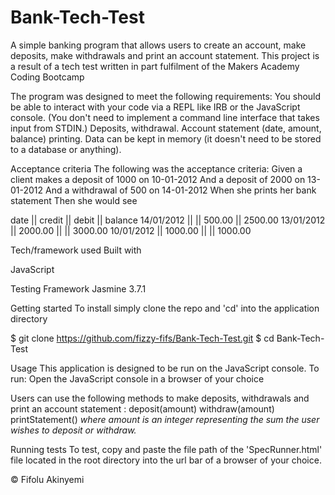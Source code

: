 # Bank-Tech-Test
A simple banking program that allows users to create an account, make deposits, make withdrawals and print an account statement. This project is a result of a tech test written in part fulfilment of the Makers Academy Coding Bootcamp

The program was designed to meet the following requirements:
  You should be able to interact with your code via a REPL like IRB or the JavaScript console. (You don't need to implement a command line interface that takes input from STDIN.)
  Deposits, withdrawal.
  Account statement (date, amount, balance) printing.
  Data can be kept in memory (it doesn't need to be stored to a database or anything).

Acceptance criteria
The following was the acceptance criteria:
  Given a client makes a deposit of 1000 on 10-01-2012
  And a deposit of 2000 on 13-01-2012
  And a withdrawal of 500 on 14-01-2012
  When she prints her bank statement
  Then she would see

  date || credit || debit || balance
  14/01/2012 || || 500.00 || 2500.00
  13/01/2012 || 2000.00 || || 3000.00
  10/01/2012 || 1000.00 || || 1000.00

Tech/framework used
Built with

JavaScript

Testing Framework
Jasmine 3.7.1

Getting started
To install simply clone the repo and 'cd' into the application directory

$ git clone https://github.com/fizzy-fifs/Bank-Tech-Test.git
$ cd Bank-Tech-Test

Usage
This application is designed to be run on the JavaScript console.
To run: 
  Open the JavaScript console in a browser of your choice

Users can use the following methods to make deposits, withdrawals and print an account statement :
  deposit(amount)
  withdraw(amount)
  printStatement()
    *where amount is an integer representing the sum the user wishes to deposit or withdraw.*



Running tests
To test, copy and paste the file path of the 'SpecRunner.html' file located in the root directory into the url bar of a browser of your choice.

© Fifolu Akinyemi